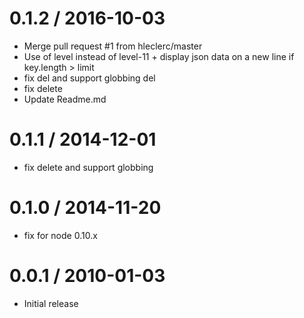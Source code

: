 
0.1.2 / 2016-10-03
==================

  * Merge pull request #1 from hleclerc/master
  * Use of level instead of level-11 + display json data on a new line if key.length > limit
  * fix del and support globbing del
  * fix delete
  * Update Readme.md

0.1.1 / 2014-12-01
==================

  * fix delete and support globbing

0.1.0 / 2014-11-20
==================

  * fix for node 0.10.x

0.0.1 / 2010-01-03
==================

  * Initial release
